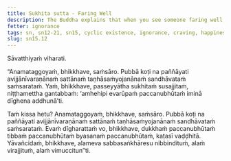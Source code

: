 ```yaml
---
title: Sukhita sutta - Faring Well
description: The Buddha explains that when you see someone faring well, you should conclude that you too have experienced the same over the long span of time of cyclic existence.
fetter: ignorance
tags: sn, sn12-21, sn15, cyclic existence, ignorance, craving, happiness, well-being, suffering, agony, calamity, cemetery, disenchantment, detachment, liberation
slug: sn15.12
---
```


Sāvatthiyaṁ viharati.

“Anamataggoyaṁ, bhikkhave, saṁsāro. Pubbā koṭi na paññāyati avijjānīvaraṇānaṁ sattānaṁ taṇhāsaṁyojanānaṁ sandhāvataṁ saṁsarataṁ. Yaṁ, bhikkhave, passeyyātha sukhitaṁ susajjitaṁ, niṭṭhamettha gantabbaṁ: ‘amhehipi evarūpaṁ paccanubhūtaṁ iminā dīghena addhunā’ti.

Taṁ kissa hetu? Anamataggoyaṁ, bhikkhave, saṁsāro. Pubbā koṭi na paññāyati avijjānīvaraṇānaṁ sattānaṁ taṇhāsaṁyojanānaṁ sandhāvataṁ saṁsarataṁ. Evaṁ dīgharattaṁ vo, bhikkhave, dukkhaṁ paccanubhūtaṁ tibbaṁ paccanubhūtaṁ byasanaṁ paccanubhūtaṁ, kaṭasī vaḍḍhitā. Yāvañcidaṁ, bhikkhave, alameva sabbasaṅkhāresu nibbindituṁ, alaṁ virajjituṁ, alaṁ vimuccitun”ti.
